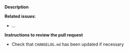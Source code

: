 **Description**

<!-- Description of PR -->

**Related issues**:

- ...

**Instructions to review the pull request**

- Check that `CHANGELOG.md` has been updated if necessary

<!--
Clone and verify
```
cd $(mktemp -d --tmpdir cudawrappers-XXXXXX)
git clone https://github.com/nlesc-recruit/cudawrappers .
git checkout <this-branch>
cmake -S . -B build
make -C build
make -C build format # Nothing should change
make -C build lint # linting is broken until we fix the issues (see #92)
```
-->

<!--
Review online.
-->
